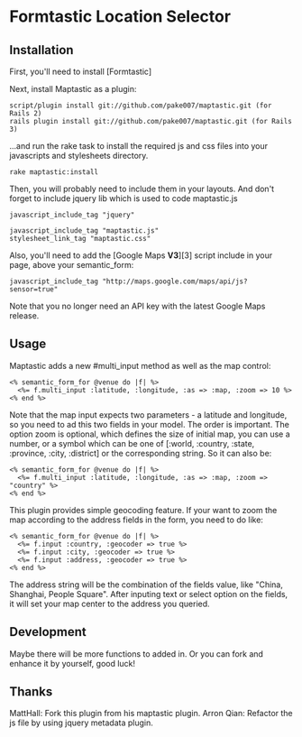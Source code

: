 # Formtastic Location Selector

## Installation

First, you'll need to install [Formtastic]

Next, install Maptastic as a plugin:

    script/plugin install git://github.com/pake007/maptastic.git (for Rails 2)
    rails plugin install git://github.com/pake007/maptastic.git (for Rails 3)


...and run the rake task to install the required js and css files into your javascripts and stylesheets directory. 

    rake maptastic:install

Then, you will probably need to include them in your layouts. And don't forget to include jquery lib which is used to code maptastic.js

    javascript_include_tag "jquery"

    javascript_include_tag "maptastic.js"
    stylesheet_link_tag "maptastic.css"
    
Also, you'll need to add the [Google Maps **V3**][3] script include in your page, above your semantic_form:

    javascript_include_tag "http://maps.google.com/maps/api/js?sensor=true"

Note that you no longer need an API key with the latest Google Maps release.

## Usage

Maptastic adds a new #multi_input method as well as the map control:

    <% semantic_form_for @venue do |f| %>
      <%= f.multi_input :latitude, :longitude, :as => :map, :zoom => 10 %>
    <% end %>

Note that the map input expects two parameters - a latitude and longitude, so you need to ad this two fields in your model. The order is important. The option zoom is optional, which defines the size of initial map, you can use a number,  or a symbol which can be one of [:world, :country, :state, :province, :city, :district] or the corresponding string. So it can also be:

    <% semantic_form_for @venue do |f| %>
      <%= f.multi_input :latitude, :longitude, :as => :map, :zoom => "country" %>
    <% end %>

This plugin provides simple geocoding feature. If your want to zoom the map according to the address fields in the form, you need to do like:

    <% semantic_form_for @venue do |f| %>
      <%= f.input :country, :geocoder => true %>
      <%= f.input :city, :geocoder => true %>
      <%= f.input :address, :geocoder => true %>
    <% end %>

The address string will be the combination of the fields value, like "China, Shanghai, People Square". After inputing text or select option on the fields,  it will set your map center to the address you queried.

## Development

Maybe there will be more functions to added in. Or you can fork and enhance it by yourself, good luck!

## Thanks

MattHall:  Fork this plugin from his maptastic plugin. 
Arron Qian: Refactor the js file by using jquery metadata plugin.